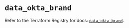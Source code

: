 # `data_okta_brand`

Refer to the Terraform Registry for docs: [`data_okta_brand`](https://registry.terraform.io/providers/okta/okta/4.17.0/docs/data-sources/brand).
